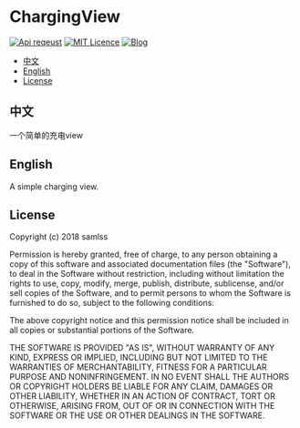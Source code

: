 # ChargingView
[![Api reqeust](https://img.shields.io/badge/api-11+-green.svg)](https://github.com/samlss/ChargingView)  [![MIT Licence](https://badges.frapsoft.com/os/mit/mit.svg?v=103)](https://github.com/samlss/ChargingView/blob/master/LICENSE) [![Blog](https://img.shields.io/badge/samlss-blog-orange.svg)](https://blog.csdn.net/Samlss)


  * [中文](#%E4%B8%AD%E6%96%87)
  * [English](#english)
  * [License](#license)


## 中文
一个简单的充电view

## English
A simple charging view.








## License
Copyright (c) 2018 samlss

Permission is hereby granted, free of charge, to any person obtaining a copy
of this software and associated documentation files (the "Software"), to deal
in the Software without restriction, including without limitation the rights
to use, copy, modify, merge, publish, distribute, sublicense, and/or sell
copies of the Software, and to permit persons to whom the Software is
furnished to do so, subject to the following conditions:

The above copyright notice and this permission notice shall be included in all
copies or substantial portions of the Software.

THE SOFTWARE IS PROVIDED "AS IS", WITHOUT WARRANTY OF ANY KIND, EXPRESS OR
IMPLIED, INCLUDING BUT NOT LIMITED TO THE WARRANTIES OF MERCHANTABILITY,
FITNESS FOR A PARTICULAR PURPOSE AND NONINFRINGEMENT. IN NO EVENT SHALL THE
AUTHORS OR COPYRIGHT HOLDERS BE LIABLE FOR ANY CLAIM, DAMAGES OR OTHER
LIABILITY, WHETHER IN AN ACTION OF CONTRACT, TORT OR OTHERWISE, ARISING FROM,
OUT OF OR IN CONNECTION WITH THE SOFTWARE OR THE USE OR OTHER DEALINGS IN THE
SOFTWARE.
